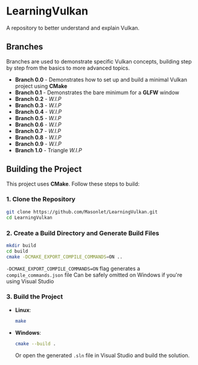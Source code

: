 # LearningVulkan
A repository to better understand and explain Vulkan.

## Branches
Branches are used to demonstrate specific Vulkan concepts, building step by step from the basics to more advanced topics.

- **Branch 0.0** - Demonstrates how to set up and build a minimal Vulkan project using **CMake**
- **Branch 0.1** - Demonstrates the bare minimum for a **GLFW** window
- **Branch 0.2** - *W.I.P*
- **Branch 0.3** - *W.I.P*
- **Branch 0.4** - *W.I.P*
- **Branch 0.5** - *W.I.P*
- **Branch 0.6** - *W.I.P*
- **Branch 0.7** - *W.I.P*
- **Branch 0.8** - *W.I.P*
- **Branch 0.9** - *W.I.P*
- **Branch 1.0** - Triangle *W.I.P*

## Building the Project
This project uses **CMake**. Follow these steps to build:

### 1. Clone the Repository
```bash
git clone https://github.com/Masonlet/LearningVulkan.git
cd LearningVulkan
```

### 2. Create a Build Directory and Generate Build Files
```bash
mkdir build
cd build
cmake -DCMAKE_EXPORT_COMPILE_COMMANDS=ON ..
```
`-DCMAKE_EXPORT_COMPILE_COMMANDS=ON` flag generates a `compile_commands.json` file
Can be safely omitted on Windows if you're using Visual Studio

### 3. Build the Project
- **Linux**:
  ```bash
  make
  ```

- **Windows**:
  ```bash
  cmake --build .
  ```
  Or open the generated `.sln` file in Visual Studio and build the solution.
